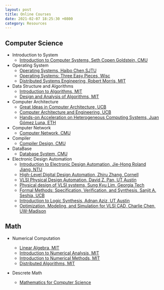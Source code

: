 ```yaml
---
layout: post
title: Online Courses
date: 2021-02-07 18:25:30 +0800
category: Resources
---
```

## Computer Science<br>

- Introduction to System<br>
    - [Introduction to Computer Systems, Seth Copen Goldstein, CMU](https://www.cs.cmu.edu/~213/index.html)
- Operating System<br>
    - [Operating Systems, Haibo Chen,SJTU](https://ipads.se.sjtu.edu.cn/courses/os/) 
    - [Operating Systems: Three Easy Pieces, Wisc](https://pages.cs.wisc.edu/~remzi/OSTEP/)
    - [Distributed Systems Engineering, Robert Morris, MIT](http://nil.csail.mit.edu/6.824/2020/schedule.html)
- Data Structure and Algorithms<br>
    - [Introduction to Algorithms, MIT](https://ocw.mit.edu/courses/electrical-engineering-and-computer-science/6-006-introduction-to-algorithms-fall-2011/)
    - [Design and Analysis of Algorithms, MIT](https://ocw.mit.edu/courses/electrical-engineering-and-computer-science/6-046j-design-and-analysis-of-algorithms-spring-2015/index.htm)
- Computer Architecture<br>
    - [Great Ideas in Computer Architecture, UCB](https://cs61c.org/sp21/)
    - [Computer Architecture and Engineering, UCB](https://inst.eecs.berkeley.edu/~cs152/sp21/)
    - [Hands-on Acceleration on Heterogeneous Computing Systems, Juan Gómez Luna, ETH](https://safari.ethz.ch/projects_and_seminars/fall2021/doku.php?id=heterogeneous_systems)
- Computer Network<br>
    - [Computer Network, CMU](https://computer-networks.github.io/sp19/)
- Compiler<br>
    - [Compiler Design, CMU](http://www.cs.cmu.edu/~janh/courses/411/17/index.html)
- DataBase
    - [Database System, CMU](https://15445.courses.cs.cmu.edu/fall2020/)
- Electronic Design Automation<br>
    - [Introduction to Electronic Design Automation, Jie-Hong Roland Jiang, NTU](http://cc.ee.ntu.edu.tw/~jhjiang/instruction/courses/spring14-eda/eda.html)
    - [High-Level Digital Design Automation, Zhiru Zhang, Cornell](https://www.csl.cornell.edu/courses/ece5775/schedule.html)
    - [VLSI Physical Design Automation, David Z. Pan, UT Austin](http://users.ece.utexas.edu/~dpan/EE382V_PDA/)
    - [Physical design of VLSI systems, Sung Kyu Lim, Georgia Tech](http://limsk.ece.gatech.edu/course/ece6133/)
    - [Formal Methods: Specification, Verification, and Synthesis, Sanjit A. Seshia, UCB](https://people.eecs.berkeley.edu/~sseshia/219c/)
    - [Introduction to Logic Synthesis, Adnan Aziz, UT Austin](http://users.ece.utexas.edu/~adnan/syn-07/)
    - [Optimization, Modeling, and Simulation for VLSI CAD, Charlie Chen, UW-Madison](http://homepages.cae.wisc.edu/~ece902/index.html)

## Math<br>

- Numerical Computation<br>
    - [Linear Algebra, MIT](https://ocw.mit.edu/courses/18-06-linear-algebra-spring-2010/)
    - [Introduction to Numerical Analysis, MIT](https://ocw.mit.edu/courses/18-330-introduction-to-numerical-analysis-spring-2012/)
    - [Introduction to Numerical Methods, MIT](https://ocw.mit.edu/courses/18-335j-introduction-to-numerical-methods-spring-2019/)
    - [Distributed Algorithms, MIT](https://ocw.mit.edu/courses/6-852j-distributed-algorithms-fall-2009/)

- Descrete Math<br>
    - [Mathematics for Computer Science](https://ocw.mit.edu/courses/6-042j-mathematics-for-computer-science-fall-2010/)
   

